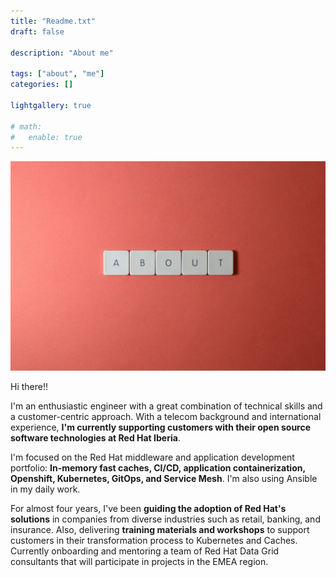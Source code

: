 ```yaml
---
title: "Readme.txt"
draft: false

description: "About me"

tags: ["about", "me"]
categories: []

lightgallery: true

# math:
#   enable: true
---
```


![About me](featured-image.jpg "About me")


Hi there!!

I'm an enthusiastic engineer with a great combination of technical skills and a customer-centric approach. With a telecom background and international experience, **I'm currently supporting customers with their open source software technologies at Red Hat Iberia**.

I'm focused on the Red Hat middleware and application development portfolio: **In-memory fast caches, CI/CD, application containerization, Openshift, Kubernetes, GitOps, and Service Mesh**. I'm also using Ansible in my daily work.

For almost four years, I've been **guiding the adoption of Red Hat's solutions** in companies from diverse industries such as retail, banking, and insurance. Also, delivering **training materials and workshops** to support customers in their transformation process to Kubernetes and Caches. Currently onboarding and mentoring a team of Red Hat Data Grid consultants that will participate in projects in the EMEA region.